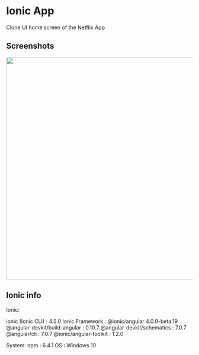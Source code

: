 # Ionic App

Clone UI home screen of the Netflix App

## Screenshots
<p align="center">
  <img src="https://raw.github.com/vcjpierre/ionic4-netflix-home/master/src/assets/screenshots/screenshot.png" height="600em"/>  
</p>

## Ionic info
Ionic:

   ionic (Ionic CLI)             : 4.5.0 
   Ionic Framework               : @ionic/angular 4.0.0-beta.19
   @angular-devkit/build-angular : 0.10.7
   @angular-devkit/schematics    : 7.0.7
   @angular/cli                  : 7.0.7
   @ionic/angular-toolkit        : 1.2.0

System:
   npm    : 6.4.1
   OS     : Windows 10